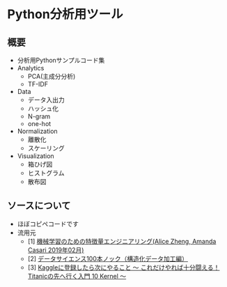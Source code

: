 # Python分析用ツール
## 概要
- 分析用Pythonサンプルコード集
- Analytics
  - PCA(主成分分析)
  - TF-IDF
- Data
  - データ入出力
  - ハッシュ化
  - N-gram
  - one-hot
- Normalization
  - 離散化
  - スケーリング
- Visualization
  - 箱ひげ図
  - ヒストグラム
  - 散布図

## ソースについて
  - ほぼコピペコードです
  - 流用元
    - [1] [機械学習のための特徴量エンジニアリング(Alice Zheng, Amanda Casari 2019年02月)](https://github.com/HOXOMInc/feature-engineering-book)
    - [2] [データサイエンス100本ノック（構造化データ加工編）](https://github.com/The-Japan-DataScientist-Society/100knocks-preprocess)
    - [3] [Kaggleに登録したら次にやること ～ これだけやれば十分闘える！Titanicの先へ行く入門 10 Kernel ～](https://qiita.com/upura/items/3c10ff6fed4e7c3d70f0)
